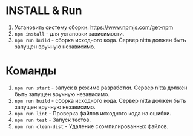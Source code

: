 # INSTALL & Run
1. Установить систему сборки: <https://www.npmjs.com/get-npm>
2. `npm install` - для установки зависимости.
3. `npm run build` - сборка исходного кода. Сервер nitta должен быть запущен вручную независимо.

# Команды
1. `npm run start` - запуск в режиме разработки. Сервер nitta должен быть запущен вручную независимо.
2. `npm run build` - сборка исходного кода. Сервер nitta должен быть запущен вручную независимо.
3. `npm run lint` - Проверка файлов исходного кода на ошибки.
4. `npm run test` - Запуск тестов.
5. `npm run clean-dist` - Удаление скомпилированных файлов.
